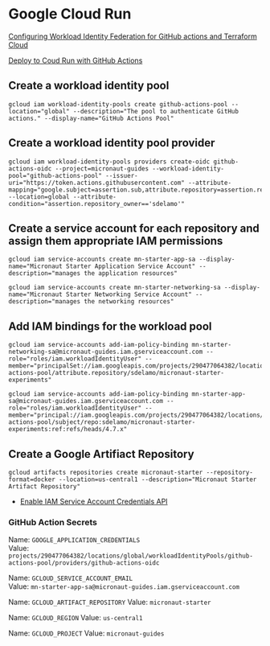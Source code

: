 # Google Cloud Run

[Configuring Workload Identity Federation for GitHub actions and Terraform Cloud](https://cloud.google.com/blog/products/identity-security/secure-your-use-of-third-party-tools-with-identity-federation)

[Deploy to Coud Run with GitHub Actions](https://cloud.google.com/blog/products/devops-sre/deploy-to-cloud-run-with-github-actions/)

## Create a workload identity pool

```
gcloud iam workload-identity-pools create github-actions-pool --location="global" --description="The pool to authenticate GitHub actions." --display-name="GitHub Actions Pool"
```

## Create a workload identity pool provider

```
gcloud iam workload-identity-pools providers create-oidc github-actions-oidc --project=micronaut-guides --workload-identity-pool="github-actions-pool" --issuer-uri="https://token.actions.githubusercontent.com" --attribute-mapping="google.subject=assertion.sub,attribute.repository=assertion.repository,attribute.repository_owner=assertion.repository_owner,attribute.branch=assertion.sub.extract('/heads/{branch}/')" --location=global --attribute-condition="assertion.repository_owner=='sdelamo'"
```

## Create a service account for each repository and assign them appropriate IAM permissions

```
gcloud iam service-accounts create mn-starter-app-sa --display-name="Micronaut Starter Application Service Account" --description="manages the application resources"
```

```
gcloud iam service-accounts create mn-starter-networking-sa --display-name="Micronaut Starter Networking Service Account" --description="manages the networking resources"
```

## Add IAM bindings for the workload pool

```
gcloud iam service-accounts add-iam-policy-binding mn-starter-networking-sa@micronaut-guides.iam.gserviceaccount.com --role="roles/iam.workloadIdentityUser" --member="principalSet://iam.googleapis.com/projects/290477064382/locations/global/workloadIdentityPools/github-actions-pool/attribute.repository/sdelamo/micronaut-starter-experiments"
```

```
gcloud iam service-accounts add-iam-policy-binding mn-starter-app-sa@micronaut-guides.iam.gserviceaccount.com --role="roles/iam.workloadIdentityUser" --member="principal://iam.googleapis.com/projects/290477064382/locations/global/workloadIdentityPools/github-actions-pool/subject/repo:sdelamo/micronaut-starter-experiments:ref:refs/heads/4.7.x"
```

## Create a Google Artifiact Repository
```
gcloud artifacts repositories create micronaut-starter --repository-format=docker --location=us-central1 --description="Micronaut Starter Artifact Repository"
```

- [Enable IAM Service Account Credentials API](https://console.cloud.google.com/apis/library/iamcredentials.googleapis.com?project=micronaut-guides)

### GitHub Action Secrets 

Name: `GOOGLE_APPLICATION_CREDENTIALS`  
Value: `projects/290477064382/locations/global/workloadIdentityPools/github-actions-pool/providers/github-actions-oidc`

Name: `GCLOUD_SERVICE_ACCOUNT_EMAIL`  
Value: `mn-starter-app-sa@micronaut-guides.iam.gserviceaccount.com`

Name: `GCLOUD_ARTIFACT_REPOSITORY`
Value: `micronaut-starter`

Name: `GCLOUD_REGION`
Value: `us-central1`

Name: `GCLOUD_PROJECT`
Value: `micronaut-guides`